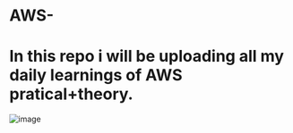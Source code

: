 # AWS-
# In this repo i will be uploading all my daily learnings of AWS pratical+theory.
![image](https://github.com/adi10032003/AWS-/assets/107230629/46861822-3e1d-4025-aa6b-3c04689e332c)
